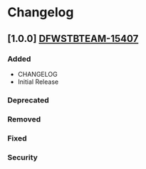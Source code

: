 # Changelog

## [1.0.0] [DFWSTBTEAM-15407](https://egjira.dtvops.net/browse/DFWSTBTEAM-15407)
### Added
- CHANGELOG
- Initial Release

### Deprecated

### Removed

### Fixed

### Security


